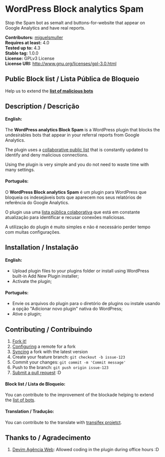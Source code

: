 # WordPress Block analytics Spam #
Stop the Spam bot as semalt and buttons-for-website that appear on Google Analytics and have real reports.

**Contributors:** [miguelsmuller](https://github.com/miguelsmuller)  
**Requires at least:** 4.0  
**Tested up to:** 4.3  
**Stable tag:** 1.0.0  
**License:** GPLv3 License  
**License URI:** http://www.gnu.org/licenses/gpl-3.0.html

## Public Block list / Lista Pública de Bloqueio ##
Help us to extend the **[list of malicious bots](https://github.com/devimweb/bot-public-list)**

## Description / Descrição ##

#### English:
The **WordPress analytics Block Spam** is a WordPress plugin that blocks the undesirables bots that appear in your referral reports from Google Analytics.

The plugin uses a [collaborative public list](https://github.com/devimweb/bot-public-list) that is constantly updated to identify and deny malicious connections.

Using the plugin is very simple and you do not need to waste time with many settings.

#### Português:
O **WordPress Block analytics Spam** é um plugin para WordPress que bloqueia os indesejáveis bots que aparecem nos seus relatórios de referência do Google Analytics.

O plugin usa uma [lista pública colaborativa](https://github.com/devimweb/bot-public-list) que está em constante atualização para identificar e recusar conexões maliciosas.

A utilização do plugin é muito simples e não é necessário perder tempo com muitas configurações. 

## Installation / Instalação ##

#### English:
* Upload plugin files to your plugins folder or install using WordPress built-in Add New Plugin installer;
* Activate the plugin;

#### Português:
* Envie os arquivos do plugin para o diretório de plugins ou instale usando a opção "Adicionar novo plugin" nativa do WordPress;
* Ative o plugin;

## Contributing / Contribuindo ##

1. [Fork it!](https://help.github.com/articles/fork-a-repo/)
2. [Configuring](https://help.github.com/articles/configuring-a-remote-for-a-fork/) a remote for a fork
3. [Syncing](https://help.github.com/articles/syncing-a-fork/) a fork with the latest version
4. Create your feature branch: `git checkout -b issue-123`
5. Commit your changes: `git commit -m 'Commit message'`
6. Push to the branch: `git push origin issue-123`
7. [Submit a pull request](https://help.github.com/articles/using-pull-requests/) :D

#### Block list / Lista de Bloqueio:
You can contribute to the improvement of the blockade helping to extend the [list of bots](https://github.com/devimweb/bot-public-list).

#### Translation / Tradução:
You can contribute to the translate with [transifex projetct](https://www.transifex.com/devim/wordpress-block-analytics-spam/).

## Thanks to / Agradecimento ##

1. [Devim Agência Web](www.devim.com.br): Allowed coding in the plugin during office hours :D
